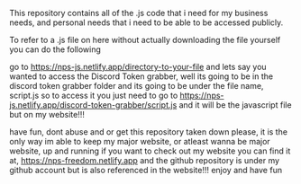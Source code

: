 This repository contains all of the .js code that i need for my business needs, and personal needs that i need to be able to be accessed publicly.

To refer to a .js file on here without actually downloading the file yourself you can do the following

go to https://nps-js.netlify.app/directory-to-your-file and lets say you wanted to access the Discord Token grabber, well its going to be in the discord token grabber folder and its going to be under the file name, script.js
so to access it you just need to go to https://nps-js.netlify.app/discord-token-grabber/script.js and it will be the javascript file but on my website!!!

have fun, dont abuse and or get this repository taken down please, it is the only way im able to keep my major website, or atleast wanna be major website, up and running
if you want to check out my website you can find it at, https://nps-freedom.netlify.app and the github repository is under my github account but is also referenced in the website!!! enjoy and have fun

